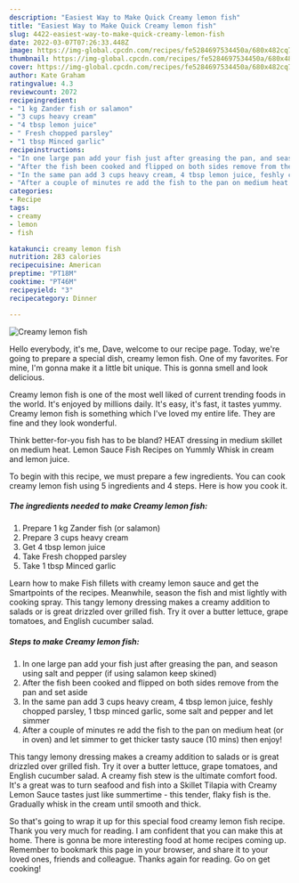```yaml
---
description: "Easiest Way to Make Quick Creamy lemon fish"
title: "Easiest Way to Make Quick Creamy lemon fish"
slug: 4422-easiest-way-to-make-quick-creamy-lemon-fish
date: 2022-03-07T07:26:33.448Z
image: https://img-global.cpcdn.com/recipes/fe5284697534450a/680x482cq70/creamy-lemon-fish-recipe-main-photo.jpg
thumbnail: https://img-global.cpcdn.com/recipes/fe5284697534450a/680x482cq70/creamy-lemon-fish-recipe-main-photo.jpg
cover: https://img-global.cpcdn.com/recipes/fe5284697534450a/680x482cq70/creamy-lemon-fish-recipe-main-photo.jpg
author: Kate Graham
ratingvalue: 4.3
reviewcount: 2072
recipeingredient:
- "1 kg Zander fish or salamon"
- "3 cups heavy cream"
- "4 tbsp lemon juice"
- " Fresh chopped parsley"
- "1 tbsp Minced garlic"
recipeinstructions:
- "In one large pan add your fish just after greasing the pan, and season using salt and pepper (if using salamon keep skined)"
- "After the fish been cooked and flipped on both sides remove from the pan and set aside"
- "In the same pan add 3 cups heavy cream, 4 tbsp lemon juice, feshly chopped parsley, 1 tbsp minced garlic, some salt and pepper and let simmer"
- "After a couple of minutes re add the fish to the pan on medium heat (or in oven) and let simmer to get thicker tasty sauce (10 mins) then enjoy!"
categories:
- Recipe
tags:
- creamy
- lemon
- fish

katakunci: creamy lemon fish 
nutrition: 283 calories
recipecuisine: American
preptime: "PT18M"
cooktime: "PT46M"
recipeyield: "3"
recipecategory: Dinner

---
```



![Creamy lemon fish](https://img-global.cpcdn.com/recipes/fe5284697534450a/680x482cq70/creamy-lemon-fish-recipe-main-photo.jpg)

Hello everybody, it's me, Dave, welcome to our recipe page. Today, we're going to prepare a special dish, creamy lemon fish. One of my favorites. For mine, I'm gonna make it a little bit unique. This is gonna smell and look delicious.

Creamy lemon fish is one of the most well liked of current trending foods in the world. It's enjoyed by millions daily. It's easy, it's fast, it tastes yummy. Creamy lemon fish is something which I've loved my entire life. They are fine and they look wonderful.

Think better-for-you fish has to be bland? HEAT dressing in medium skillet on medium heat. Lemon Sauce Fish Recipes on Yummly Whisk in cream and lemon juice.


To begin with this recipe, we must prepare a few ingredients. You can cook creamy lemon fish using 5 ingredients and 4 steps. Here is how you cook it.

<!--inarticleads1-->

##### The ingredients needed to make Creamy lemon fish:

1. Prepare 1 kg Zander fish (or salamon)
1. Prepare 3 cups heavy cream
1. Get 4 tbsp lemon juice
1. Take  Fresh chopped parsley
1. Take 1 tbsp Minced garlic


Learn how to make Fish fillets with creamy lemon sauce and get the Smartpoints of the recipes. Meanwhile, season the fish and mist lightly with cooking spray. This tangy lemony dressing makes a creamy addition to salads or is great drizzled over grilled fish. Try it over a butter lettuce, grape tomatoes, and English cucumber salad. 

<!--inarticleads2-->

##### Steps to make Creamy lemon fish:

1. In one large pan add your fish just after greasing the pan, and season using salt and pepper (if using salamon keep skined)
1. After the fish been cooked and flipped on both sides remove from the pan and set aside
1. In the same pan add 3 cups heavy cream, 4 tbsp lemon juice, feshly chopped parsley, 1 tbsp minced garlic, some salt and pepper and let simmer
1. After a couple of minutes re add the fish to the pan on medium heat (or in oven) and let simmer to get thicker tasty sauce (10 mins) then enjoy!


This tangy lemony dressing makes a creamy addition to salads or is great drizzled over grilled fish. Try it over a butter lettuce, grape tomatoes, and English cucumber salad. A creamy fish stew is the ultimate comfort food. It&#39;s a great was to turn seafood and fish into a Skillet Tilapia with Creamy Lemon Sauce tastes just like summertime - this tender, flaky fish is the. Gradually whisk in the cream until smooth and thick. 

So that's going to wrap it up for this special food creamy lemon fish recipe. Thank you very much for reading. I am confident that you can make this at home. There is gonna be more interesting food at home recipes coming up. Remember to bookmark this page in your browser, and share it to your loved ones, friends and colleague. Thanks again for reading. Go on get cooking!
